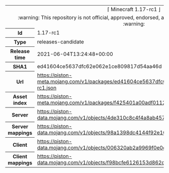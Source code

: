 <html><table>
<tr><td colspan="2" align="center"><img width="0" height="0"><br/>⌈ Minecraft 1.17-rc1 ⌋<br/><img width="0" height="0"></td></tr>
<tr><td colspan="2" align="center"><img width="0" height="0"><br/>
:warning: This repository is not official, approved, endorsed, associated or connected with Mojang :warning:
<br/><img width="0" height="0"></td></tr>
<tr><th>Id</th><td>1.17-rc1</td></tr>
<tr><th>Type</th><td>releases-candidate</td></tr>
<tr><th>Release time</th><td>2021-06-04T13:24:48+00:00</td></tr>
<tr><th>SHA1</th><td>ed41604ce5637dfc62e062e1ce809817d54aa46d</td></tr>
<tr><th>Url</th><td><a href="https://piston-meta.mojang.com/v1/packages/ed41604ce5637dfc62e062e1ce809817d54aa46d/1.17-rc1.json">https://piston-meta.mojang.com/v1/packages/ed41604ce5637dfc62e062e1ce809817d54aa46d/1.17-rc1.json</a></td></tr>
<tr><th>Asset index</th><td><a href="https://piston-meta.mojang.com/v1/packages/f425401a00adf0112fde624ee80c66333530f8a1/1.17.json">https://piston-meta.mojang.com/v1/packages/f425401a00adf0112fde624ee80c66333530f8a1/1.17.json</a></td></tr>
<tr><th>Server</th><td><a href="https://piston-data.mojang.com/v1/objects/4de310c8c4f4a8ab4574246c1d63e3de3af1444d/server.jar">https://piston-data.mojang.com/v1/objects/4de310c8c4f4a8ab4574246c1d63e3de3af1444d/server.jar</a></td></tr>
<tr><th>Server mappings</th><td><a href="https://piston-data.mojang.com/v1/objects/98a1398dc4144f92e10dd6967a231763741952e7/server.txt">https://piston-data.mojang.com/v1/objects/98a1398dc4144f92e10dd6967a231763741952e7/server.txt</a></td></tr>
<tr><th>Client</th><td><a href="https://piston-data.mojang.com/v1/objects/006320ab2a9969f0e0d3dc64a463e1816be5e225/client.jar">https://piston-data.mojang.com/v1/objects/006320ab2a9969f0e0d3dc64a463e1816be5e225/client.jar</a></td></tr>
<tr><th>Client mappings</th><td><a href="https://piston-data.mojang.com/v1/objects/f98bcfe6126153d862d072c574dbe48af778f5d9/client.txt">https://piston-data.mojang.com/v1/objects/f98bcfe6126153d862d072c574dbe48af778f5d9/client.txt</a></td></tr>
</table></html>